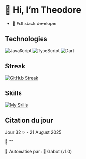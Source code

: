 # 👋 Hi, I’m  Theodore
  
- 🌱 Full stack developer

  
## Technologies

![JavaScript](https://img.shields.io/badge/JavaScript-yellow)
![TypeScript](https://img.shields.io/badge/TypeScript-blue)
![Dart](https://img.shields.io/badge/Dart-00BFFF)

## Streak

[![GitHub Streak](https://streak-stats.demolab.com?user=Theodorebinda&theme=tokyonight-duo&border_radius=5&locale=fr&date_format=j%20M%5B%20Y%5D)](https://github.com/Theodorebinda)

## Skills

[![My Skills](https://skillicons.dev/icons?i=wordpress,html,css,tailwind,js,ts,py,dart,nodejs,react,nextjs,express,figma,bash,postgres,flutter,mysql&perline=9)](https://skillicons.dev)

## Citation du jour
<!--START_QUOTE-->
Jour 32 ✨ - 21 August 2025

💬 ""
<!--END_QUOTE-->


🔧 Automatisé par : 🤖 Gabot (v1.0)




